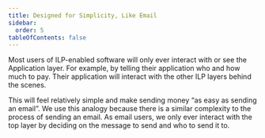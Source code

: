 ```yaml
---
title: Designed for Simplicity, Like Email
sidebar:
  order: 5
tableOfContents: false
---
```


Most users of ILP-enabled software will only ever interact with or see the Application layer. For example, by telling their application who and how much to pay. Their application will interact with the other ILP layers behind the scenes.

This will feel relatively simple and make sending money “as easy as sending an email”. We use this analogy because there is a similar complexity to the process of sending an email. As email users, we only ever interact with the top layer by deciding on the message to send and who to send it to.
